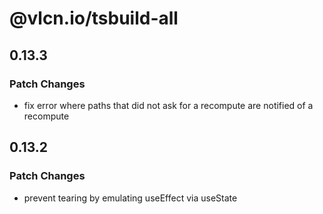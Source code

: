 # @vlcn.io/tsbuild-all

## 0.13.3

### Patch Changes

- fix error where paths that did not ask for a recompute are notified of a recompute

## 0.13.2

### Patch Changes

- prevent tearing by emulating useEffect via useState
